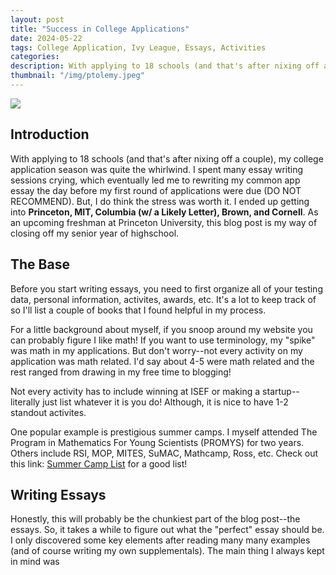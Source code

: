 ```yaml
---
layout: post
title: "Success in College Applications"
date: 2024-05-22
tags: College Application, Ivy League, Essays, Activities
categories: 
description: With applying to 18 schools (and that's after nixing off a couple), my college application season was quite the whirlwind. I spent a lot of time writing essays in deep stress, which eventually led me to rewriting my common app essay the day before my first round of applications were due (DO NOT RECOMMEND). I also started the process late with only starting my supplementals in late October. But, I do think the stress was worth it. I ended up getting into Princeton, MIT, Columbia (w/ a Likely Letter), Brown, and Cornell. As an upcoming freshman at Princeton University, this blog post is my way of closing off my senior year of highschool.
thumbnail: "/img/ptolemy.jpeg"
---
```


<img class="normal" src="/img/">

## Introduction

With applying to 18 schools (and that's after nixing off a couple), my college application season was quite the whirlwind. I spent many essay writing sessions crying, which eventually led me to rewriting my common app essay the day before my first round of applications were due (DO NOT RECOMMEND). But, I do think the stress was worth it. I ended up getting into **Princeton, MIT, Columbia (w/ a Likely Letter), Brown, and Cornell**. As an upcoming freshman at Princeton University, this blog post is my way of closing off my senior year of highschool. 

## The Base

 Before you start writing essays, you need to first organize all of your testing data, personal information, activites, awards, etc. It's a lot to keep track of so I'll list a couple of books that I found helpful in my process.
 



For a little background about myself, if you snoop around my website you can probably figure I like math! If you want to use terminology, my "spike" was math in my applications. But don't worry--not every activity on my application was math related. I'd say about 4-5 were math related and the rest ranged from drawing in my free time to blogging! 

Not every activity has to include winning at ISEF or making a startup--literally just list whatever it is you do! Although, it is nice to have 1-2 standout activites. 

One popular example is prestigious summer camps. I myself attended The Program in Mathematics For Young Scientists (PROMYS) for two years. Others include RSI, MOP, MITES, SuMAC, Mathcamp, Ross, etc. Check out this link: <a href="https://blog.collegevine.com/most-prestigious-summer-programs-for-high-school-students">Summer Camp List</a> for a good list!


## Writing Essays

Honestly, this will probably be the chunkiest part of the blog post--the essays. So, it takes a while to figure out what the "perfect" essay should be. I only discovered some key elements after reading many many examples (and of course writing my own supplementals). The main thing I always kept in mind was 